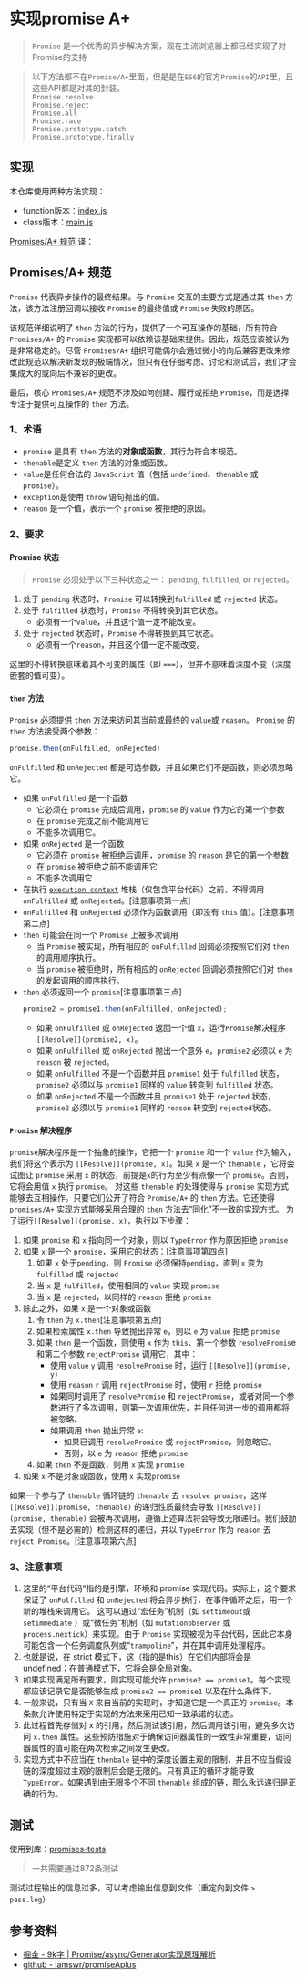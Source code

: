 # 实现promise A+

> `Promise` 是一个优秀的异步解决方案，现在主流浏览器上都已经实现了对Promise的支持

> 以下方法都不在`Promise/A+`里面，但是是在`ES6`的官方`Promise`的`API`里，且这些API都是对其的封装。  
> `Promise.resolve`  
> `Promise.reject`  
> `Promise.all`  
> `Promise.race`  
> `Promise.prototype.catch`  
> `Promise.prototype.finally`  

## 实现

本仓库使用两种方法实现：
- function版本：[index.js](./index.js)
- class版本：[main.js](./main.js)


[Promises/A+ 规范](https://promisesaplus.com/) 译：

## Promises/A+ 规范
`Promise` 代表异步操作的最终结果。与 `Promise` 交互的主要方式是通过其 `then` 方法，该方法注册回调以接收 `Promise` 的最终值或 `Promise` 失败的原因。

该规范详细说明了 `then` 方法的行为，提供了一个可互操作的基础，所有符合 `Promises/A+` 的 `Promise` 实现都可以依赖该基础来提供。因此，规范应该被认为是非常稳定的。尽管 `Promises/A+` 组织可能偶尔会通过微小的向后兼容更改来修改此规范以解决新发现的极端情况，但只有在仔细考虑、讨论和测试后，我们才会集成大的或向后不兼容的更改。

最后，核心 `Promises/A+` 规范不涉及如何创建、履行或拒绝 `Promise`，而是选择专注于提供可互操作的 `then` 方法。

### 1、术语
- `promise` 是具有 `then` 方法的**对象或函数**，其行为符合本规范。
- `thenable`是定义 `then` 方法的对象或函数。
- `value`是任何合法的 `JavaScript` 值（包括 `undefined`、`thenable` 或 `promise`）。
- `exception`是使用 `throw` 语句抛出的值。
- `reason` 是一个值，表示一个 `promise` 被拒绝的原因。

### 2、要求

#### Promise 状态
> `Promise` 必须处于以下三种状态之一： `pending`, `fulfilled`, or `rejected`。·

1. 处于 `pending` 状态时，`Promise` 可以转换到`fulfilled` 或 `rejected` 状态。
2. 处于 `fulfilled` 状态时，`Promise` 不得转换到其它状态。
   - 必须有一个`value`，并且这个值一定不能改变。
3. 处于 `rejected` 状态时，`Promise` 不得转换到其它状态。
   - 必须有一个`reason`，并且这个值一定不能改变。

这里的不得转换意味着其不可变的属性（即 `===`），但并不意味着深度不变（深度嵌套的值可变）。

#### `then` 方法
`Promise` 必须提供 `then` 方法来访问其当前或最终的 `value`或 `reason`。
`Promise` 的 `then` 方法接受两个参数：

```js
promise.then(onFulfilled, onRejected)
```

`onFulfilled` 和 `onRejected` 都是可选参数，并且如果它们不是函数，则必须忽略它。

- 如果 `onFulfilled` 是一个函数
  - 它必须在 `promise` 完成后调用，`promise` 的 `value` 作为它的第一个参数
  - 在 `promise` 完成之前不能调用它
  - 不能多次调用它。
- 如果 `onRejected` 是一个函数
  - 它必须在 `promise` 被拒绝后调用，`promise` 的 `reason` 是它的第一个参数
  - 在 `promise` 被拒绝之前不能调用它
  - 不能多次调用它
- 在执行 [`execution context`](https://es5.github.io/#x10.3) 堆栈（仅包含平台代码）之前，不得调用 `onFulfilled` 或 `onRejected`。[注意事项第一点]
- `onFulfilled` 和 `onRejected` 必须作为函数调用（即没有 `this` 值）。[注意事项第二点]
- `then` 可能会在同一个 `Promise` 上被多次调用
  - 当 `Promise` 被实现，所有相应的 `onFulfilled` 回调必须按照它们对 `then` 的调用顺序执行。
  - 当 `promise` 被拒绝时，所有相应的 `onRejected` 回调必须按照它们对 `then` 的发起调用的顺序执行。
- `then` 必须返回一个 `promise`[注意事项第三点]
  ```js
  promise2 = promise1.then(onFulfilled, onRejected);
  ```
  - 如果 `onFulfilled` 或 `onRejected` 返回一个值 `x`，运行`Promise`解决程序 `[[Resolve]](promise2, x)`。
  - 如果 `onFulfilled` 或 `onRejected` 抛出一个意外 `e`，`promise2` 必须以 `e` 为 `reason` 被 `rejected`。
  - 如果 `onFulfilled` 不是一个函数并且 `promise1` 处于 `fulfilled` 状态，`promise2` 必须以与 `promise1` 同样的 `value` 转变到 `fulfilled` 状态。
  - 如果 `onRejected` 不是一个函数并且 `promise1` 处于 `rejected` 状态，`promise2` 必须以与 `promise1` 同样的 `reason` 转变到 `rejected`状态。

#### `Promise` 解决程序
`promise`解决程序是一个抽象的操作，它把一个 `promise` 和一个 `value` 作为输入，我们将这个表示为 `[[Resolve]](promise, x)`。如果 `x` 是一个 `thenable` ，它将会试图让 `promise` 采用 `x` 的状态，前提是`x`的行为至少有点像一个 `promise`。否则，它将会用值 `x` 执行 `promise`。
对这些 `thenable` 的处理使得与 `promise` 实现方式能够去互相操作。只要它们公开了符合 `Promise/A+` 的 `then` 方法。它还使得 `promises/A+` 实现方式能够采用合理的 `then` 方法去“同化”不一致的实现方式。
为了运行`[[Resolve]](promise, x)`，执行以下步骤：

1. 如果 `promise` 和 `x` 指向同一个对象，则以 `TypeError` 作为原因拒绝 `promise`
2. 如果 `x` 是一个 `promise`，采用它的状态：[注意事项第四点]
   1. 如果 `x` 处于`pending`，则 `Promise` 必须保持`pending`，直到 `x` 变为 `fulfilled` 或 `rejected`
   2. 当 `x` 是 `fulfilled`，使用相同的 `value` 实现 `promise` 
   3. 当 `x` 是 `rejected`，以同样的 `reason` 拒绝 `promise` 
3. 除此之外，如果 `x` 是一个对象或函数
   1. 令 `then` 为 `x.then`[注意事项第五点]
   2. 如果检索属性 `x.then` 导致抛出异常 `e`，则以 `e` 为 `value` 拒绝 `promise`
   3. 如果 `then` 是一个函数，则使用 `x` 作为 `this`、第一个参数 `resolvePromis`e 和第二个参数 `rejectPromise` 调用它，其中：
      - 使用 `value` `y` 调用 `resolvePromise` 时，运行 `[[Resolve]](promise, y)`
      - 使用 `reason` `r` 调用 `rejectPromise` 时，使用 `r` 拒绝 `promise`
      - 如果同时调用了 `resolvePromise` 和 `rejectPromise`，或者对同一个参数进行了多次调用，则第一次调用优先，并且任何进一步的调用都将被忽略。
      - 如果调用 `then` 抛出异常 `e`:
        - 如果已调用 `resolvePromise` 或 `rejectPromise`，则忽略它。
        - 否则，以 `e` 为 `reason` 拒绝 `promise`
   4. 如果 `then` 不是函数，则用 `x` 实现 `promise` 
4. 如果 `x` 不是对象或函数，使用 `x` 实现`promise`

如果一个参与了 `thenable` 循环链的 `thenable` 去 `resolve promise`，这样 `[[Resolve]](promise, thenable)` 的递归性质最终会导致 `[[Resolve]](promise, thenable)` 会被再次调用，遵循上述算法将会导致无限递归。我们鼓励去实现（但不是必需的）检测这样的递归，并以 `TypeError` 作为 `reason` 去 `reject Promise`。[注意事项第六点]

### 3、注意事项
1. 这里的“平台代码”指的是引擎，环境和 promise 实现代码。实际上，这个要求保证了 `onFulfilled` 和 `onRejected` 将会异步执行，在事件循环之后，用一个新的堆栈来调用它。 这可以通过“宏任务”机制（如 `settimeout`或 `setimmediate` ）或“微任务”机制（如 `mutationobserver` 或 `process.nextick`）来实现。由于 `Promise` 实现被视为平台代码，因此它本身可能包含一个任务调度队列或“`trampoline`”，并在其中调用处理程序。
2. 也就是说，在 strict 模式下，这（指的是this）在它们内部将会是 undefined；在普通模式下，它将会是全局对象。
3. 如果实现满足所有要求，则实现可能允许 `promise2 == promise1`。每个实现都应该记录它是否能够生成 `promise2 == promise1` 以及在什么条件下。
4. 一般来说，只有当 `X` 来自当前的实现时，才知道它是一个真正的 `promise`。本条款允许使用特定于实现的方法来采用已知一致承诺的状态。
5. 此过程首先存储对 x 的引用，然后测试该引用，然后调用该引用，避免多次访问 `x.then` 属性。这些预防措施对于确保访问器属性的一致性非常重要，访问器属性的值可能在两次检索之间发生更改。
6. 实现方式中不应当在 `thenbale` 链中的深度设置主观的限制，并且不应当假设链的深度超过主观的限制后会是无限的。只有真正的循环才能导致`TypeError`。如果遇到由无限多个不同 `thenable` 组成的链，那么永远递归是正确的行为。


## 测试

使用到库：[promises-tests](https://github.com/promises-aplus/promises-tests)

> 一共需要通过872条测试

测试过程输出的信息过多，可以考虑输出信息到文件（重定向到文件 `> pass.log`）

## 参考资料

- [掘金 - 9k字 | Promise/async/Generator实现原理解析](https://juejin.cn/post/6844904096525189128)
- [github - iamswr/promiseAplus](https://github.com/iamswr/promiseAplus)
